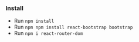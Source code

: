 ### Install

- Run `npm install`
- Run `npm npm install react-bootstrap bootstrap`
- Run `npm i react-router-dom`
